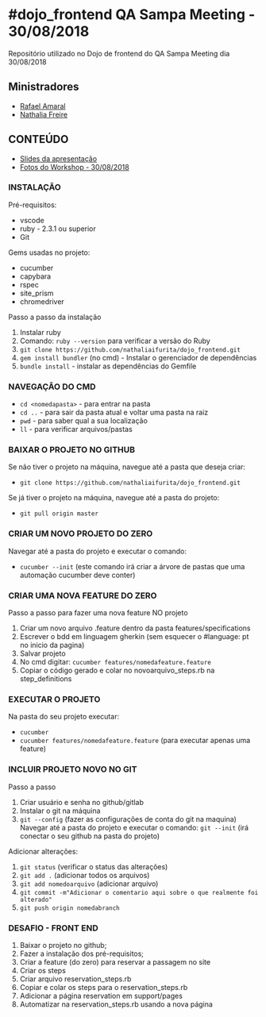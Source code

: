 # #dojo_frontend QA Sampa Meeting - 30/08/2018

Repositório utilizado no Dojo de frontend do QA Sampa Meeting dia 30/08/2018

##  Ministradores
 - [Rafael Amaral](https://github.com/amaralrfl)
 - [Nathalia Freire](https://github.com/nathaliaifurita)

## CONTEÚDO
 - [Slides da apresentação](https://docs.google.com/presentation/d/1H7JcMl8brY0FY7BE6W_N3ox8BgLkQtsNd_YDwbI0vO0/edit#slide=id.g3eefde715a_0_0)
 - [Fotos do Workshop - 30/08/2018](https://photos.google.com/u/1/share/AF1QipMyP5UuimesQ2ImKPVIMIDAIlACjE6MUOK4UzhpYmXpxIbXz1UyJsf4AqSrv3f4gw?key=SFphUms0MG5ndTl5eEkzV3NlcmZNWWd0RW1SVHB3)

### INSTALAÇÃO

Pré-requisitos:
- vscode
- ruby - 2.3.1 ou superior
- Git

Gems usadas no projeto:
- cucumber
- capybara
- rspec
- site_prism
- chromedriver

Passo a passo da instalação
1. Instalar ruby 
2. Comando: `ruby --version` para verificar a versão do Ruby
3. `git clone https://github.com/nathaliaifurita/dojo_frontend.git`
4. `gem install bundler` (no cmd) - Instalar o gerenciador de dependências
5. `bundle install` - instalar as dependências do Gemfile

### NAVEGAÇÃO DO CMD 
- `cd <nomedapasta>` - para entrar na pasta
- `cd ..` - para sair da pasta atual e voltar uma pasta na raiz
- `pwd` - para saber qual a sua localização
- `ll` - para verificar arquivos/pastas

### BAIXAR O PROJETO NO GITHUB

Se não tiver o projeto na máquina, navegue até a pasta que deseja criar:
- `git clone https://github.com/nathaliaifurita/dojo_frontend.git`

Se já tiver o projeto na máquina, navegue até a pasta do projeto:
- `git pull origin master`

### CRIAR UM NOVO PROJETO DO ZERO

Navegar até a pasta do projeto e executar o comando:
- `cucumber --init` (este comando irá criar a árvore de pastas que uma automação cucumber deve conter)

### CRIAR UMA NOVA FEATURE DO ZERO

Passo a passo para fazer uma nova feature NO projeto
1. Criar um novo arquivo .feature dentro da pasta features/specifications
2. Escrever o bdd em linguagem gherkin (sem esquecer o #language: pt no inicio da pagina)
3. Salvar projeto
4. No cmd digitar: `cucumber features/nomedafeature.feature`
5. Copiar o código gerado e colar no novoarquivo_steps.rb na step_definitions

### EXECUTAR O PROJETO
Na pasta do seu projeto executar:
- `cucumber`
- `cucumber features/nomedafeature.feature` (para executar apenas uma feature)

### INCLUIR PROJETO NOVO NO GIT

Passo a passo
1. Criar usuário e senha no github/gitlab
2. Instalar o git na máquina
3. `git --config` (fazer as configurações de conta do git na maquina)
Navegar até a pasta do projeto e executar o comando:
`git --init` (irá conectar o seu github na pasta do projeto)

Adicionar alterações:
1. `git status` (verificar o status das alterações)
2. `git add .` (adicionar todos os arquivos)
2. `git add nomedoarquivo` (adicionar arquivo)
3. `git commit -m"Adicionar o comentario aqui sobre o que realmente foi alterado"`
4. `git push origin nomedabranch`

### DESAFIO - FRONT END
1. Baixar o projeto no github;
2. Fazer a instalação dos pré-requisitos;
3. Criar a feature (do zero) para reservar a passagem no site
4. Criar os steps
5. Criar arquivo reservation_steps.rb
6. Copiar e colar os steps para o reservation_steps.rb
7. Adicionar a página reservation em support/pages
8. Automatizar na reservation_steps.rb usando a nova página